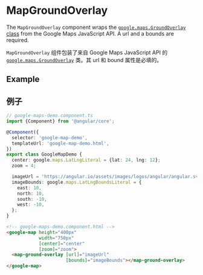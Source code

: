 # MapGroundOverlay

The `MapGroundOverlay` component wraps the [`google.maps.GroundOverlay` class](https://developers.google.com/maps/documentation/javascript/reference/image-overlay#GroundOverlay) from the Google Maps JavaScript API. A url and a bounds are required.

`MapGroundOverlay` 组件包装了来自 Google Maps JavaScript API 的 [`google.maps.GroundOverlay`](https://developers.google.com/maps/documentation/javascript/reference/image-overlay#GroundOverlay)  类。其 url 和 bound 属性是必填的。

## Example

## 例子

```typescript
// google-maps-demo.component.ts
import {Component} from '@angular/core';

@Component({
  selector: 'google-map-demo',
  templateUrl: 'google-map-demo.html',
})
export class GoogleMapDemo {
  center: google.maps.LatLngLiteral = {lat: 24, lng: 12};
  zoom = 4;

  imageUrl = 'https://angular.io/assets/images/logos/angular/angular.svg';
  imageBounds: google.maps.LatLngBoundsLiteral = {
    east: 10,
    north: 10,
    south: -10,
    west: -10,
  };
}
```

```html
<!-- google-maps-demo.component.html -->
<google-map height="400px"
            width="750px"
            [center]="center"
            [zoom]="zoom">
  <map-ground-overlay [url]="imageUrl"
                      [bounds]="imageBounds"></map-ground-overlay>
</google-map>
```
